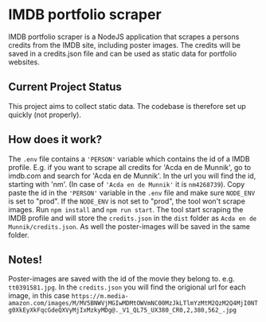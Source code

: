 # IMDB portfolio scraper

IMDB portfolio scraper is a NodeJS application that scrapes a persons credits from the IMDB site, including poster images. The credits will be saved in a credits.json file and can be used as static data for portfolio websites.

## Current Project Status
This project aims to collect static data. The codebase is therefore set up quickly (not properly).

## How does it work?
The `.env` file contains a `'PERSON'` variable which contains the id of a IMDB profile. E.g. if you want to scrape all credits for 'Acda en de Munnik', go to imdb.com and search for 'Acda en de Munnik'. In the url you will find the id, starting with 'nm'. (In case of `'Acda en de Munnik'` it is `nm4268739`). Copy paste the id in the `'PERSON'` variable in the `.env` file and make sure `NODE_ENV` is set to "prod". If the `NODE_ENV` is not set to "prod", the tool won't scrape images. Run `npm install` and `npm run start`. The tool start scraping the IMDB profile and will store the `credits.json` in the `dist` folder as `Acda en de Munnik/credits.json`. As well the poster-images will be saved in the same folder.

## Notes!
Poster-images are saved with the id of the movie they belong to. e.g. `tt0391581.jpg`. In the `credits.json` you will find the origional url for each image, in this case `https://m.media-amazon.com/images/M/MV5BNWVjMGIwMDMtOWVmNC00MzJkLTlmYzMtM2QzM2Q4MjI0NTg0XkEyXkFqcGdeQXVyMjIxMzkyMDg@._V1_QL75_UX380_CR0,2,380,562_.jpg`


